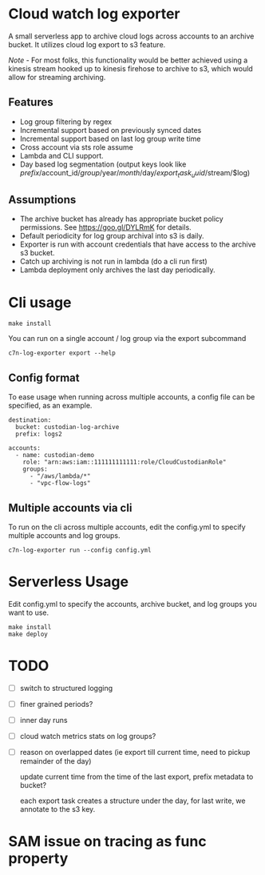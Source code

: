 # Cloud watch log exporter

A small serverless app to archive cloud logs across accounts to an archive bucket. It utilizes
cloud log export to s3 feature.

*Note* - For most folks, this functionality would be better achieved using a kinesis
stream hooked up to kinesis firehose to archive to s3, which would allow for streaming
archiving.


## Features

 - Log group filtering by regex
 - Incremental support based on previously synced dates
 - Incremental support based on last log group write time
 - Cross account via sts role assume
 - Lambda and CLI support.
 - Day based log segmentation (output keys look
   like $prefix/$account_id/$group/$year/$month/$day/$export_task_uuid/$stream/$log)
 

## Assumptions

 - The archive bucket has already has appropriate bucket policy permissions.
   See https://goo.gl/DYLRmK for details.
 - Default periodicity for log group archival into s3 is daily.
 - Exporter is run with account credentials that have access to the archive s3 bucket.
 - Catch up archiving is not run in lambda (do a cli run first)
 - Lambda deployment only archives the last day periodically.


# Cli usage

```
make install
```

You can run on a single account / log group via the export subcommand
```
c7n-log-exporter export --help
```

## Config format

To ease usage when running across multiple accounts, a config file can be specified, as
an example.

```
destination:
  bucket: custodian-log-archive
  prefix: logs2

accounts:
  - name: custodian-demo
    role: "arn:aws:iam::111111111111:role/CloudCustodianRole"
    groups:
      - "/aws/lambda/*"
      - "vpc-flow-logs"
```

## Multiple accounts via cli

To run on the cli across multiple accounts, edit the config.yml to specify multiple
accounts and log groups.

```
c7n-log-exporter run --config config.yml
```

# Serverless Usage

Edit config.yml to specify the accounts, archive bucket, and log groups you want to
use.

```
make install
make deploy
```

# TODO

- [ ] switch to structured logging

- [ ] finer grained periods?

- [ ] inner day runs

- [ ] cloud watch metrics stats on log groups?

- [ ] reason on overlapped dates (ie export till current time, need to pickup remainder of the day)

  update current time from the time of the last export, prefix metadata to bucket?

  each export task creates a structure under the day, for last write, we annotate to the s3 key.


# SAM issue on tracing as func property